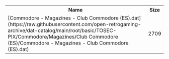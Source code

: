<table>
<tr><th>Name</th><th>Size</th></tr>
<tr><td>[Commodore - Magazines - Club Commodore (ES).dat](https://raw.githubusercontent.com/open-retrogaming-archive/dat-catalog/main/root/basic/TOSEC-PIX/Commodore/Magazines/Club Commodore (ES)/Commodore - Magazines - Club Commodore (ES).dat)</td><td>2709</td></tr>
</table>
